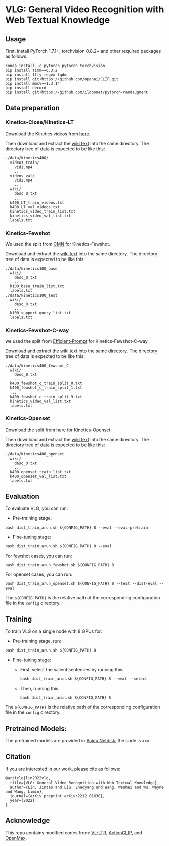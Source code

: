 # VLG: General Video Recognition with Web Textual Knowledge

## Usage

First, install PyTorch 1.7.1+, torchvision 0.8.2+ and other required packages as follows:

```
conda install -c pytorch pytorch torchvision
pip install timm==0.3.2
pip install ftfy regex tqdm
pip install git+https://github.com/openai/CLIP.git
pip install mmcv==1.3.14
pip install decord
pip install git+https://github.com/ildoonet/pytorch-randaugment
```

## Data preparation

### Kinetics-Close/Kinetics-LT

Download the Kinetics videos from [here](https://github.com/open-mmlab/mmaction2/tree/master/tools/data/kinetics).

Then download and extract the [wiki text]() into the same directory. The directory tree of data is expected to be like this:

```
./data/kinetics400/
  videos_train/
    vid1.mp4
    ...
  videos_val/
    vid2.mp4
    ...
  wiki/
    desc_0.txt
    ...
  k400_LT_train_videos.txt
  k400_LT_val_videos.txt
  kinetics_video_train_list.txt
  kinetics_video_val_list.txt
  labels.txt
```

### Kinetics-Fewshot

We used the split from [CMN](https://github.com/ffmpbgrnn/CMN/tree/master/kinetics-100) for Kinetics-Fewshot.

Download and extract the [wiki text]() into the same directory. The directory tree of data is expected to be like this:

```
./data/kinetics100_base
  wiki/
    desc_0.txt
    ...
  k100_base_train_list.txt
  labels.txt
./data/kinetics100_test
  wiki/
    desc_0.txt
    ...
  k100_support_query_list.txt
  labels.txt
```

### Kinetics-Fewshot-C-way

we used the split from [Efficient-Prompt](https://github.com/ju-chen/Efficient-Prompt) for Kinetics-Fewshot-C-way.

Download and extract the [wiki text]() into the same directory. The directory tree of data is expected to be like this:

```
./data/kinetics400_fewshot_C
  wiki/
    desc_0.txt
    ...
  k400_fewshot_c_train_split_0.txt
  k400_fewshot_c_train_split_1.txt
  ...
  k400_fewshot_c_train_split_9.txt
  kinetics_video_val_list.txt
  labels.txt
```

### Kinetics-Openset

Download the split from [here]() for Kinetics-Openset.

Then download and extract the [wiki text]() into the same directory. The directory tree of data is expected to be like this:

```
./data/kinetics400_openset
  wiki/
    desc_0.txt
    ...
  k400_openset_train_list.txt
  k400_openset_val_list.txt
  labels.txt
```

## Evaluation

To evaluate VLG, you can run:

- Pre-training stage:

```
bash dist_train_arun.sh ${CONFIG_PATH} 8 --eval --eval-pretrain
```

- Fine-tuning stage:

```
bash dist_train_arun.sh ${CONFIG_PATH} 8 --eval
```

For fewshot cases, you can run:

```
bash dist_train_arun_fewshot.sh ${CONFIG_PATH} 8
```

For openset cases, you can run:

```
bash dist_train_arun_openset.sh ${CONFIG_PATH} 8 --test --dist-eval --eval
```

The `${CONFIG_PATH}` is the relative path of the corresponding configuration file in the `config` directory.

## Training

To train VLG on a single node with 8 GPUs for:

- Pre-training stage, run:

```
bash dist_train_arun.sh ${CONFIG_PATH} 8
```

- Fine-tuning stage:

  - First, select the salient sentences by running this:

    ```
    bash dist_train_arun.sh ${CONFIG_PATH} 8 --eval --select 
    ```

  - Then, running this:

    ```
    bash dist_train_arun.sh ${CONFIG_PATH} 8
    ```

The `${CONFIG_PATH}` is the relative path of the corresponding configuration file in the `config` directory.

## Pretrained Models:

The pretrained models are provided in [Baidu Netdisk](), the code is xxx.

## Citation

If you are interested in our work, please cite as follows:

```
@article{lin2022vlg,
  title={VLG: General Video Recognition with Web Textual Knowledge},
  author={Lin, Jintao and Liu, Zhaoyang and Wang, Wenhai and Wu, Wayne and Wang, Limin},
  journal={arXiv preprint arXiv:2212.01638},
  year={2022}
}
```

## Acknowledge

This repo contains modified codes from: [VL-LTR](https://github.com/ChangyaoTian/VL-LTR), [ActionCLIP](https://github.com/sallymmx/ActionCLIP), and [OpenMax](https://github.com/ma-xu/Open-Set-Recognition/tree/master/OSR/OpenMax).
